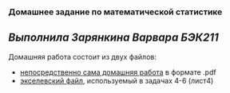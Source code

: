 ### Домашнее задание по математической статистике 
*Выполнила Зарянкина Варвара БЭК211*
---

Домашняя работа состоит из двух файлов:
* [непосредственно сама домашняя работа]() в формате .pdf 
* [экселевский файл](https://github.com/hse-pr201-master/statistics-home-assignment-2-vazaryankina/blob/main/22-23_hse_probability.xlsx), используемый в задачах 4-6 (лист4)
